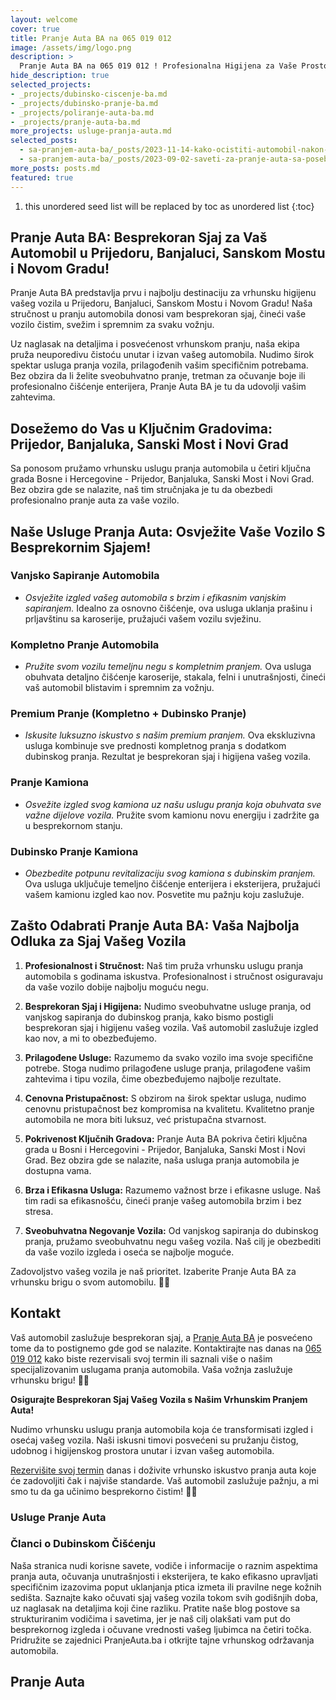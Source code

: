 ```yaml
---
layout: welcome
cover: true
title: Pranje Auta BA na 065 019 012
image: /assets/img/logo.png
description: >
  Pranje Auta BA na 065 019 012 ! Profesionalna Higijena za Vaše Prostore u Prijedoru, Banjaluci, Sanskom Mostu i Novom Gradu!
hide_description: true
selected_projects:
- _projects/dubinsko-ciscenje-ba.md
- _projects/dubinsko-pranje-ba.md
- _projects/poliranje-auta-ba.md
- _projects/pranje-auta-ba.md
more_projects: usluge-pranja-auta.md
selected_posts:
  - sa-pranjem-auta-ba/_posts/2023-11-14-kako-ocistiti-automobil-nakon-letnjeg-putovanja.md
  - sa-pranjem-auta-ba/_posts/2023-09-02-saveti-za-pranje-auta-sa-posebnim-efektima.md
more_posts: posts.md
featured: true
---
```


1. this unordered seed list will be replaced by toc as unordered list
{:toc}


## Pranje Auta BA: Besprekoran Sjaj za Vaš Automobil u Prijedoru, Banjaluci, Sanskom Mostu i Novom Gradu!

Pranje Auta BA predstavlja prvu i najbolju destinaciju za vrhunsku higijenu vašeg vozila u Prijedoru, Banjaluci, Sanskom Mostu i Novom Gradu! Naša stručnost u pranju automobila donosi vam besprekoran sjaj, čineći vaše vozilo čistim, svežim i spremnim za svaku vožnju.

Uz naglasak na detaljima i posvećenost vrhunskom pranju, naša ekipa pruža neuporedivu čistoću unutar i izvan vašeg automobila. Nudimo širok spektar usluga pranja vozila, prilagođenih vašim specifičnim potrebama. Bez obzira da li želite sveobuhvatno pranje, tretman za očuvanje boje ili profesionalno čišćenje enterijera, Pranje Auta BA je tu da udovolji vašim zahtevima.

<script src="https://cdn.lordicon.com/lordicon.js"></script>
<div class="centered">
<lord-icon
    src="https://cdn.lordicon.com/rrhfwlhm.json"
    trigger="loop"
    colors="primary:#25A55F,secondary:#CCCCCC"
    style="width:250px;height:250px">
</lord-icon>
</div>

## Dosežemo do Vas u Ključnim Gradovima: Prijedor, Banjaluka, Sanski Most i Novi Grad

Sa ponosom pružamo vrhunsku uslugu pranja automobila u četiri ključna grada Bosne i Hercegovine - Prijedor, Banjaluka, Sanski Most i Novi Grad. Bez obzira gde se nalazite, naš tim stručnjaka je tu da obezbedi profesionalno pranje auta za vaše vozilo.

<div class="centered">
<lord-icon
    src="https://cdn.lordicon.com/pzdaizbm.json"
    trigger="loop"
    colors="primary:#25A55F,secondary:#CCCCCC"
    style="width:250px;height:250px">
</lord-icon>
</div>

## Naše Usluge Pranja Auta: Osvježite Vaše Vozilo S Besprekornim Sjajem!

### **Vanjsko Sapiranje Automobila**
   - *Osvježite izgled vašeg automobila s brzim i efikasnim vanjskim sapiranjem.* Idealno za osnovno čišćenje, ova usluga uklanja prašinu i prljavštinu sa karoserije, pružajući vašem vozilu svježinu.

### **Kompletno Pranje Automobila**
   - *Pružite svom vozilu temeljnu negu s kompletnim pranjem.* Ova usluga obuhvata detaljno čišćenje karoserije, stakala, felni i unutrašnjosti, čineći vaš automobil blistavim i spremnim za vožnju.

### **Premium Pranje (Kompletno + Dubinsko Pranje)**
   - *Iskusite luksuzno iskustvo s našim premium pranjem.* Ova ekskluzivna usluga kombinuje sve prednosti kompletnog pranja s dodatkom dubinskog pranja. Rezultat je besprekoran sjaj i higijena vašeg vozila.

### **Pranje Kamiona**
   - *Osvežite izgled svog kamiona uz našu uslugu pranja koja obuhvata sve važne dijelove vozila.* Pružite svom kamionu novu energiju i zadržite ga u besprekornom stanju.

### **Dubinsko Pranje Kamiona**
   - *Obezbedite potpunu revitalizaciju svog kamiona s dubinskim pranjem.* Ova usluga uključuje temeljno čišćenje enterijera i eksterijera, pružajući vašem kamionu izgled kao nov. Posvetite mu pažnju koju zaslužuje.


<div class="centered">
<lord-icon
    src="https://cdn.lordicon.com/ubfjuugh.json"
    trigger="loop"
    colors="primary:#25A55F,secondary:#CCCCCC"
    style="width:250px;height:250px">
</lord-icon>
</div>

## Zašto Odabrati Pranje Auta BA: Vaša Najbolja Odluka za Sjaj Vašeg Vozila

1. **Profesionalnost i Stručnost:** Naš tim pruža vrhunsku uslugu pranja automobila s godinama iskustva. Profesionalnost i stručnost osiguravaju da vaše vozilo dobije najbolju moguću negu.

2. **Besprekoran Sjaj i Higijena:** Nudimo sveobuhvatne usluge pranja, od vanjskog sapiranja do dubinskog pranja, kako bismo postigli besprekoran sjaj i higijenu vašeg vozila. Vaš automobil zaslužuje izgled kao nov, a mi to obezbeđujemo.

3. **Prilagođene Usluge:** Razumemo da svako vozilo ima svoje specifične potrebe. Stoga nudimo prilagođene usluge pranja, prilagođene vašim zahtevima i tipu vozila, čime obezbeđujemo najbolje rezultate.

4. **Cenovna Pristupačnost:** S obzirom na širok spektar usluga, nudimo cenovnu pristupačnost bez kompromisa na kvalitetu. Kvalitetno pranje automobila ne mora biti luksuz, već pristupačna stvarnost.

5. **Pokrivenost Ključnih Gradova:** Pranje Auta BA pokriva četiri ključna grada u Bosni i Hercegovini - Prijedor, Banjaluka, Sanski Most i Novi Grad. Bez obzira gde se nalazite, naša usluga pranja automobila je dostupna vama.

6. **Brza i Efikasna Usluga:** Razumemo važnost brze i efikasne usluge. Naš tim radi sa efikasnošću, čineći pranje vašeg automobila brzim i bez stresa.

7. **Sveobuhvatna Negovanje Vozila:** Od vanjskog sapiranja do dubinskog pranja, pružamo sveobuhvatnu negu vašeg vozila. Naš cilj je obezbediti da vaše vozilo izgleda i oseća se najbolje moguće.

Zadovoljstvo vašeg vozila je naš prioritet. Izaberite Pranje Auta BA za vrhunsku brigu o svom automobilu. 🚗💦

<div class="centered">
<lord-icon
    src="https://cdn.lordicon.com/pqxpvgtw.json"
    trigger="loop"
    colors="primary:#25A55F,secondary:#CCCCCC"
    style="width:250px;height:250px">
</lord-icon>
</div>

## Kontakt

Vaš automobil zaslužuje besprekoran sjaj, a [Pranje Auta BA](/kontakt/) je posvećeno tome da to postignemo gde god se nalazite. Kontaktirajte nas danas na [065 019 012](tel:+38765019012) kako biste rezervisali svoj termin ili saznali više o našim specijalizovanim uslugama pranja automobila. Vaša vožnja zaslužuje vrhunsku brigu! 🚗💦

<div class="centered">
<lord-icon
    src="https://cdn.lordicon.com/ixvpzmyr.json"
    trigger="loop"
    colors="primary:#25A55F,secondary:#CCCCCC"
    style="width:250px;height:250px">
</lord-icon>
</div>

**Osigurajte Besprekoran Sjaj Vašeg Vozila s Našim Vrhunskim Pranjem Auta!**

Nudimo vrhunsku uslugu pranja automobila koja će transformisati izgled i osećaj vašeg vozila. Naši iskusni timovi posvećeni su pružanju čistog, udobnog i higijenskog prostora unutar i izvan vašeg automobila.

[Rezervišite svoj termin](/kontakt/) danas i doživite vrhunsko iskustvo pranja auta koje će zadovoljiti čak i najviše standarde. Vaš automobil zaslužuje pažnju, a mi smo tu da ga učinimo besprekorno čistim! 🚗💦

<div class="centered">
<lord-icon
    src="https://cdn.lordicon.com/ynfkqjnz.json"
    trigger="loop"
    colors="primary:#25A55F,secondary:#CCCCCC"
    style="width:250px;height:250px">
</lord-icon>
</div>


### Usluge Pranje Auta

<!--projects-->

### Članci o Dubinskom Čišćenju

Naša stranica nudi korisne savete, vodiče i informacije o raznim aspektima pranja auta, očuvanja unutrašnjosti i eksterijera, te kako efikasno upravljati specifičnim izazovima poput uklanjanja ptica izmeta ili pravilne nege kožnih sedišta. Saznajte kako očuvati sjaj vašeg vozila tokom svih godišnjih doba, uz naglasak na detaljima koji čine razliku. Pratite naše blog postove sa strukturiranim vodičima i savetima, jer je naš cilj olakšati vam put do besprekornog izgleda i očuvane vrednosti vašeg ljubimca na četiri točka. Pridružite se zajednici PranjeAutа.ba i otkrijte tajne vrhunskog održavanja automobila.

<!--posts-->

## Pranje Auta 

<!--author-->
